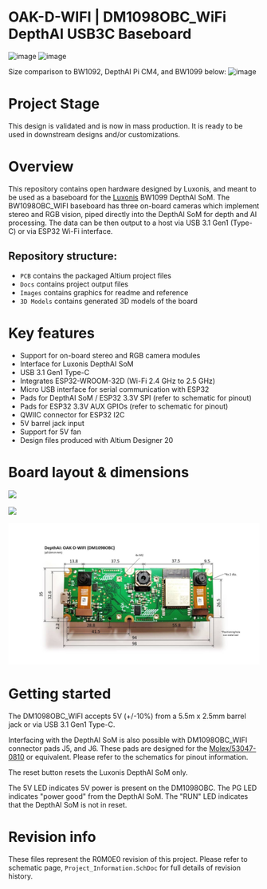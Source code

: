# OAK-D-WIFI | DM1098OBC_WiFi DepthAI USB3C Baseboard

![image](https://user-images.githubusercontent.com/32992551/110514833-f0649100-80c4-11eb-8e2c-6c164f2d9f48.png)
![image](https://user-images.githubusercontent.com/32992551/110514872-fce8e980-80c4-11eb-95f7-552f1ff6fdf7.png)

Size comparison to BW1092, DepthAI Pi CM4, and BW1099 below:
![image](https://user-images.githubusercontent.com/32992551/110514940-12f6aa00-80c5-11eb-9789-baccb00740ea.png)

# Project Stage

This design is validated and is now in mass production.  It is ready to be used in downstream designs and/or customizations.

# Overview

This repository contains open hardware designed by Luxonis, and meant to be used as a baseboard for the [Luxonis](https://www.luxonis.com/depthai) BW1099 DepthAI SoM. The BW1098OBC_WIFI baseboard has three on-board cameras which implement stereo and RGB vision, piped directly into the DepthAI SoM for depth and AI processing. The data can be then output to a host via USB 3.1 Gen1 (Type-C) or via ESP32 Wi-Fi interface. 

## Repository structure:
* `PCB` contains the packaged Altium project files
* `Docs` contains project output files
* `Images` contains graphics for readme and reference
* `3D Models` contains generated 3D models of the board

# Key features
* Support for on-board stereo and RGB camera modules
* Interface for Luxonis DepthAI SoM
* USB 3.1 Gen1 Type-C
* Integrates ESP32-WROOM-32D (Wi-Fi 2.4 GHz to 2.5 GHz)
* Micro USB interface for serial communication with ESP32 
* Pads for DepthAI SoM / ESP32 3.3V SPI (refer to schematic for pinout)
* Pads for ESP32 3.3V AUX GPIOs (refer to schematic for pinout) 
* QWIIC connector for ESP32 I2C 
* 5V barrel jack input
* Support for 5V fan
* Design files produced with Altium Designer 20


# Board layout & dimensions

![](https://github.com/luxonis/depthai-hardware/blob/master/DM1098OBC_DepthAI_USB3C_WIFI/Images/DM1098OAKW_R0M0E0_SIDE_AllComponents.png?raw=true)

![](https://github.com/luxonis/depthai-hardware/blob/master/DM1098OBC_DepthAI_USB3C_WIFI/Images/DM1098OAKW_R0M0E0_BOT_AllComponents.png?raw=true)

![](Images/DM1098OAKW_R0M0E0_Dimensions.jpg)

# Getting started
The DM1098OBC_WIFI accepts 5V (+/-10%) from a 5.5m x 2.5mm barrel jack or via USB 3.1 Gen1 Type-C.

Interfacing with the DepthAI SoM is also possible with DM1098OBC_WIFI connector pads J5, and J6. These pads are designed for the [Molex/53047-0810](https://octopart.com/search?q=53047-0810&currency=USD&specs=0) or equivalent. Please refer to the schematics for pinout information.

The reset button resets the Luxonis DepthAI SoM only. 

The 5V LED indicates 5V power is present on the DM1098OBC. The PG LED indicates "power good" from the DepthAI SoM. The "RUN" LED indicates that the DepthAI SoM is not in reset.  


# Revision info
These files represent the R0M0E0 revision of this project. Please refer to schematic page, `Project_Information.SchDoc` for full details of revision history.
